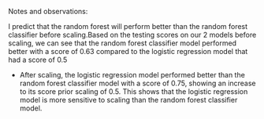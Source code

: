 Notes and observations:

I predict that the random forest will perform better than the random forest classifier before scaling.Based on the testing scores on our 2 models before scaling, we can see that the random forest classifier model performed better with a score of 0.63 compared to the logistic regression model that had a score of 0.5

- After scaling, the logistic regression model performed better than the random forest classifier model with a score of 0.75, showing an increase to its score prior scaling of 0.5. This shows that the logistic regression model is more sensitive to scaling than the random forest classifier model.
